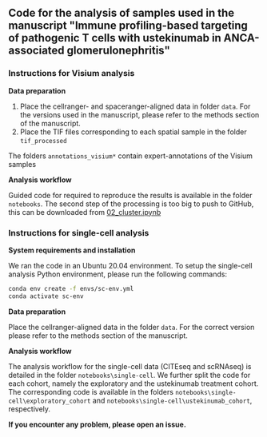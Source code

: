 ## Code for the analysis of samples used in the manuscript "Immune profiling-based targeting of pathogenic T cells with ustekinumab in ANCA-associated glomerulonephritis"


### Instructions for Visium analysis

**Data preparation**
1. Place the cellranger- and spaceranger-aligned data in folder ```data```. For the versions used in the manuscript, please refer to the methods section of the manuscript.
2. Place the TIF files corresponding to each spatial sample in the folder ```tif_processed```

The folders ```annotations_visium*``` contain expert-annotations of the Visium samples

**Analysis workflow**

Guided code for required to reproduce the results is available in the folder ```notebooks```. The second step of the processing is too big to push to GitHub, this can be downloaded from [02_cluster.ipynb](https://drive.google.com/file/d/11mMGel0VzCgbqmvUIG5L2zHP9qBJGoqu/view?usp=sharing)

### Instructions for single-cell analysis

**System requirements and installation**

We ran the code in an Ubuntu 20.04 environment. To setup the single-cell analysis Python environment, please run the following commands:

```bash
conda env create -f envs/sc-env.yml
conda activate sc-env
```

**Data preparation**

Place the cellranger-aligned data in the folder ```data```. For the correct version please refer to the methods section of the manuscript.

**Analysis workflow**

The analysis workflow for the single-cell data (CITEseq and scRNAseq) is detailed in the folder ```notebooks\single-cell```. We further split the code for each cohort, namely the exploratory and the ustekinumab treatment cohort. The corresponding code is available in the folders ```notebooks\single-cell\exploratory_cohort``` and ```notebooks\single-cell\ustekinumab_cohort```, respectively.

**If you encounter any problem, please open an issue.**
